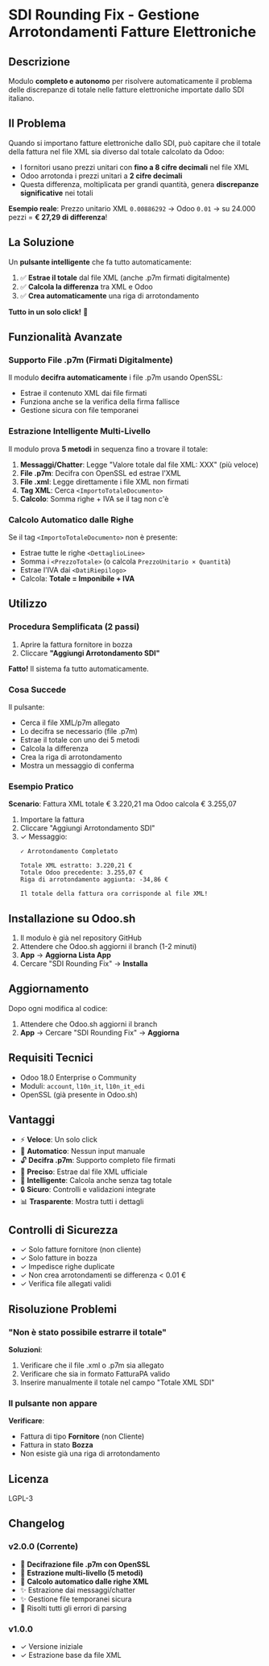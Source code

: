 # SDI Rounding Fix - Gestione Arrotondamenti Fatture Elettroniche

## Descrizione

Modulo **completo e autonomo** per risolvere automaticamente il problema delle discrepanze di totale nelle fatture elettroniche importate dallo SDI italiano.

## Il Problema

Quando si importano fatture elettroniche dallo SDI, può capitare che il totale della fattura nel file XML sia diverso dal totale calcolato da Odoo:

- I fornitori usano prezzi unitari con **fino a 8 cifre decimali** nel file XML
- Odoo arrotonda i prezzi unitari a **2 cifre decimali**
- Questa differenza, moltiplicata per grandi quantità, genera **discrepanze significative** nei totali

**Esempio reale**: Prezzo unitario XML `0.00886292` → Odoo `0.01` → su 24.000 pezzi = **€ 27,29 di differenza**!

## La Soluzione

Un **pulsante intelligente** che fa tutto automaticamente:

1. ✅ **Estrae il totale** dal file XML (anche .p7m firmati digitalmente)
2. ✅ **Calcola la differenza** tra XML e Odoo
3. ✅ **Crea automaticamente** una riga di arrotondamento

**Tutto in un solo click!** 🚀

## Funzionalità Avanzate

### Supporto File .p7m (Firmati Digitalmente)

Il modulo **decifra automaticamente** i file .p7m usando OpenSSL:
- Estrae il contenuto XML dai file firmati
- Funziona anche se la verifica della firma fallisce
- Gestione sicura con file temporanei

### Estrazione Intelligente Multi-Livello

Il modulo prova **5 metodi** in sequenza fino a trovare il totale:

1. **Messaggi/Chatter**: Legge "Valore totale dal file XML: XXX" (più veloce)
2. **File .p7m**: Decifra con OpenSSL ed estrae l'XML
3. **File .xml**: Legge direttamente i file XML non firmati
4. **Tag XML**: Cerca `<ImportoTotaleDocumento>`
5. **Calcolo**: Somma righe + IVA se il tag non c'è

### Calcolo Automatico dalle Righe

Se il tag `<ImportoTotaleDocumento>` non è presente:
- Estrae tutte le righe `<DettaglioLinee>`
- Somma i `<PrezzoTotale>` (o calcola `PrezzoUnitario × Quantità`)
- Estrae l'IVA dai `<DatiRiepilogo>`
- Calcola: **Totale = Imponibile + IVA**

## Utilizzo

### Procedura Semplificata (2 passi)

1. Aprire la fattura fornitore in bozza
2. Cliccare **"Aggiungi Arrotondamento SDI"**

**Fatto!** Il sistema fa tutto automaticamente.

### Cosa Succede

Il pulsante:
- Cerca il file XML/p7m allegato
- Lo decifra se necessario (file .p7m)
- Estrae il totale con uno dei 5 metodi
- Calcola la differenza
- Crea la riga di arrotondamento
- Mostra un messaggio di conferma

### Esempio Pratico

**Scenario**: Fattura XML totale € 3.220,21 ma Odoo calcola € 3.255,07

1. Importare la fattura
2. Cliccare "Aggiungi Arrotondamento SDI"
3. ✓ Messaggio:
   ```
   ✓ Arrotondamento Completato
   
   Totale XML estratto: 3.220,21 €
   Totale Odoo precedente: 3.255,07 €
   Riga di arrotondamento aggiunta: -34,86 €
   
   Il totale della fattura ora corrisponde al file XML!
   ```

## Installazione su Odoo.sh

1. Il modulo è già nel repository GitHub
2. Attendere che Odoo.sh aggiorni il branch (1-2 minuti)
3. **App** → **Aggiorna Lista App**
4. Cercare "SDI Rounding Fix" → **Installa**

## Aggiornamento

Dopo ogni modifica al codice:
1. Attendere che Odoo.sh aggiorni il branch
2. **App** → Cercare "SDI Rounding Fix" → **Aggiorna**

## Requisiti Tecnici

- Odoo 18.0 Enterprise o Community
- Moduli: `account`, `l10n_it`, `l10n_it_edi`
- OpenSSL (già presente in Odoo.sh)

## Vantaggi

- ⚡ **Veloce**: Un solo click
- 🤖 **Automatico**: Nessun input manuale
- 🔓 **Decifra .p7m**: Supporto completo file firmati
- 🎯 **Preciso**: Estrae dal file XML ufficiale
- 🧮 **Intelligente**: Calcola anche senza tag totale
- 🔒 **Sicuro**: Controlli e validazioni integrate
- 📊 **Trasparente**: Mostra tutti i dettagli

## Controlli di Sicurezza

- ✓ Solo fatture fornitore (non cliente)
- ✓ Solo fatture in bozza
- ✓ Impedisce righe duplicate
- ✓ Non crea arrotondamenti se differenza < 0.01 €
- ✓ Verifica file allegati validi

## Risoluzione Problemi

### "Non è stato possibile estrarre il totale"

**Soluzioni**:
1. Verificare che il file .xml o .p7m sia allegato
2. Verificare che sia in formato FatturaPA valido
3. Inserire manualmente il totale nel campo "Totale XML SDI"

### Il pulsante non appare

**Verificare**:
- Fattura di tipo **Fornitore** (non Cliente)
- Fattura in stato **Bozza**
- Non esiste già una riga di arrotondamento

## Licenza

LGPL-3

## Changelog

### v2.0.0 (Corrente)
- 🎉 **Decifrazione file .p7m con OpenSSL**
- 🎉 **Estrazione multi-livello (5 metodi)**
- 🎉 **Calcolo automatico dalle righe XML**
- ✨ Estrazione dai messaggi/chatter
- ✨ Gestione file temporanei sicura
- 🐛 Risolti tutti gli errori di parsing

### v1.0.0
- ✓ Versione iniziale
- ✓ Estrazione base da file XML

